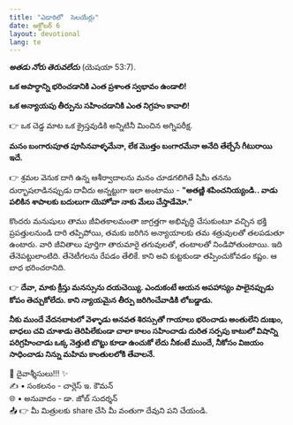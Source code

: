 ```yaml
---
title: "ఎడారిలో  సెలయేర్లు"
date: అక్టోబర్ 6
layout: devotional
lang: te
---
```


***అతడు నోరు తెరువలేదు*** (యెషయా 53:7). 

**ఒక అపార్ధాన్ని భరించడానికి ఎంత ప్రశాంత స్వభావం ఉండాలి!**

 **ఒక అన్యాయపు తీర్పును సహించడానికి ఎంత నిగ్రహం కావాలి!**

👉 ఒక చెడ్డ మాట ఒక క్రైస్తవుడికి అన్నిటినీ మించిన అగ్నిపరీక్ష. 

**మనం బంగారుపూత పూసినవాళ్ళమేనా, లేక మొత్తం బంగారమేనా అనేది తేల్చేసే గీటురాయి ఇదే.**

👉 శ్రమల వెనుక దాగి ఉన్న ఆశీర్వాదాలను మనం చూడగలిగితే షిమీ తనను దుర్భాషలాడినప్పుడు దావీదు అన్నట్టుగా ఇలా అంటాము - **"అతణ్ణి శపించనియ్యండి.. వాడు పలికిన శాపాలకు బదులుగా యెహోవా నాకు మేలు చేస్తాడేమో."**

కొందరు మనుషులు తాము జీవితకాలమంతా జాగ్రత్తగా అభివృద్ధి చేసుకుంటూ వచ్చిన భక్తి ప్రపత్తులనుండి దారి తప్పిపోయి, తమకు జరిగిన అన్యాయాలకు తమ శత్రువులతో తలపడుతూ ఉంటారు. వారి జీవితాలు పూర్తిగా తారుమారై తగువులతో, తంటాలతో నిండిపోతుంటాయి. ఇది తేనెపట్టులాంటిది. తేనెటీగలను రేపడం తేలికే. కాని అవి కుట్టకుండా తప్పించుకోవడం కష్టం. ఆ బాధ భరించరానిది.

👉 **దేవా, మాకు క్రీస్తు మనస్సును దయచెయ్యి. ఎందుకంటే ఆయన అపహాస్యం పాలైనప్పుడు కోపం తెచ్చుకోలేదు. కాని న్యాయమైన తీర్పు జరిగించేవాడికి లోబడ్డాడు.**

**నీకు ముందే వేదనబాటలో వెళ్ళాడు అనవత శిరస్సుతో గాయాలు భరించాడు అంతులేని దుఃఖం, బాధలు చవి చూశాడు తెరిపిలేకుండా చాలా కాలం సహించాడు దురిత సర్పపు కాటులో విషాన్ని పరిగ్రహించాడు ఒక్క నెత్తుటి బొట్టు కూడా ఉంచుకో లేదు నీకంటే ముందే, నీకోసం విజయం సాధించాడు నిన్ను మహిమ కాంతులలోకి తేవాలనే.**

<div class="blessing">🙏 <span class="bless-text">దైవాశ్శీసులు!!!</span> ✨</div>

<div class="credit">✍️ <span class="credit-text">▪ సంకలనం - చార్లెస్ ఇ. కౌమన్</span></div>
<div class="credit">🌐 <span class="credit-text">▪ అనువాదం - డా. జోబ్ సుదర్శన్</span></div>


<div class="share">📤 👉 <span class="share-text">మీ మిత్రులకు share చేసి మీ వంతుగా దేవుని పని చేయండి.</span></div>
